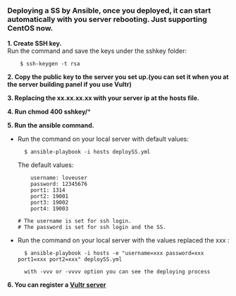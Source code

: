 ### Deploying a SS by Ansible, once you deployed, it can start automatically with you server rebooting. Just supporting CentOS now. 

**1. Create SSH key.**<br>
    Run the command and save the keys under the sshkey folder:
    
        $ ssh-keygen -t rsa 
    
**2. Copy the public key to the server you set up.(you can set it when you at the server building panel if you use Vultr)**

**3. Replacing the xx.xx.xx.xx with your server ip at the hosts file.**

**4. Run chmod 400 sshkey/*** 

**5. Run the ansible command.**
- Run the command on your local server with default values:

        $ ansible-playbook -i hosts deploySS.yml
        
    The default values:<br>
    ```
        username: loveuser
        password: 12345676
        port1: 1314
        port2: 19001
        port3: 19002
        port4: 19003 
        
    # The username is set for ssh login.
    # The password is set for ssh login and the SS.
    ```

- Run the command on your local server with the values replaced the xxx :

        $ ansible-playbook -i hosts -e "username=xxx password=xxx port1=xxx port2=xxx" deploySS.yml
        
        with -vvv or -vvvv option you can see the deploying process

**6. You can register a [Vultr server](https://www.vultr.com/?ref=7940489-4F)**

